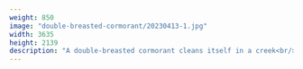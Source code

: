 ```yaml
---
weight: 850
image: "double-breasted-cormorant/20230413-1.jpg"
width: 3635
height: 2139
description: "A double-breasted cormorant cleans itself in a creek<br/>f/6.3, 1/1600, 300.0 mm, iso400"
---
```

